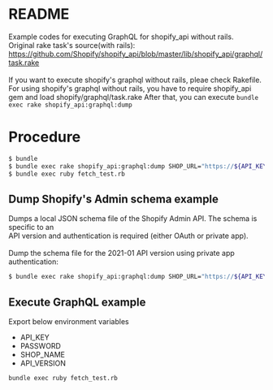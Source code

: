 # README
Example codes for executing GraphQL for shopify_api without rails.<br>
Original rake task's source(with rails): https://github.com/Shopify/shopify_api/blob/master/lib/shopify_api/graphql/task.rake<br>
<br>
If you want to execute shopify's graphql without rails, pleae check Rakefile.
For using shopify's graphql without rails, you have to require shopify_api gem and load shopify/graphql/task.rake
After that, you can execute `bundle exec rake shopify_api:graphql:dump`

# Procedure
```bash
$ bundle
$ bundle exec rake shopify_api:graphql:dump SHOP_URL="https://${API_KEY}:${PASSWORD}@${SHOP_NAME}.myshopify.com" API_VERSION=2021-01
$ bundle exec ruby fetch_test.rb
```

## Dump Shopify's Admin schema example
Dumps a local JSON schema file of the Shopify Admin API. The schema is specific to an<br>
API version and authentication is required (either OAuth or private app).<br>
<br>
Dump the schema file for the 2021-01 API version using private app authentication:<br>
```bash
$ bundle exec rake shopify_api:graphql:dump SHOP_URL="https://${API_KEY}:${PASSWORD}@${SHOP_NAME}.myshopify.com" API_VERSION=2021-01
```

## Execute GraphQL example
Export below environment variables
* API_KEY
* PASSWORD
* SHOP_NAME
* API_VERSION

```bash
bundle exec ruby fetch_test.rb
```
